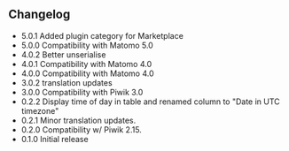 ## Changelog

* 5.0.1 Added plugin category for Marketplace
* 5.0.0 Compatibility with Matomo 5.0
* 4.0.2 Better unserialise
* 4.0.1 Compatibility with Matomo 4.0
* 4.0.0 Compatibility with Matomo 4.0
* 3.0.2 translation updates
* 3.0.0 Compatibility with Piwik 3.0
* 0.2.2 Display time of day in table and renamed column to "Date in UTC timezone"
* 0.2.1 Minor translation updates.
* 0.2.0 Compatibility w/ Piwik 2.15.
* 0.1.0 Initial release
